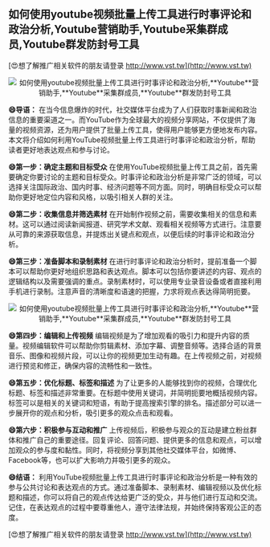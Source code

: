 ## **如何使用youtube视频批量上传工具进行时事评论和政治分析,**Youtube**营销助手,**Youtube**采集群成员,**Youtube**群发防封号工具**

[😍想了解推广相关软件的朋友请登录 http://www.vst.tw](http://www.vst.tw)

 <center><img src="https://vst.tw/MP4/tuiguang/png/1.png" alt="如何使用youtube视频批量上传工具进行时事评论和政治分析,**Youtube**营销助手,**Youtube**采集群成员,**Youtube**群发防封号工具"></center>

**😄导语：**
在当今信息爆炸的时代，社交媒体平台成为了人们获取时事新闻和政治信息的重要渠道之一。而YouTube作为全球最大的视频分享网站，不仅提供了海量的视频资源，还为用户提供了批量上传工具，使得用户能够更方便地发布内容。本文将介绍如何利用YouTube视频批量上传工具进行时事评论和政治分析，帮助读者更好地表达观点和参与讨论。

**😄第一步：确定主题和目标受众**
在使用YouTube视频批量上传工具之前，首先需要确定你要讨论的主题和目标受众。时事评论和政治分析是非常广泛的领域，可以选择关注国际政治、国内时事、经济问题等不同方面。同时，明确目标受众可以帮助你更好地定位内容和风格，以吸引相关人群的关注。

**😄第二步：收集信息并筛选素材**
在开始制作视频之前，需要收集相关的信息和素材。这可以通过阅读新闻报道、研究学术文献、观看相关视频等方式进行。注意要从可靠的来源获取信息，并提炼出关键点和观点，以便后续的时事评论和政治分析。

**😄第三步：准备脚本和录制素材**
在进行时事评论和政治分析时，提前准备一个脚本可以帮助你更好地组织思路和表达观点。脚本可以包括你要讲述的内容、观点的逻辑结构以及需要强调的重点。录制素材时，可以使用专业录音设备或者直接利用手机进行录制。注意声音的清晰度和语速的把握，力求将观点表达得简明扼要。

 <center><img src="https://vst.tw/MP4/tuiguang/png/8.png" alt="如何使用youtube视频批量上传工具进行时事评论和政治分析,**Youtube**营销助手,**Youtube**采集群成员,**Youtube**群发防封号工具"></center>

**😄第四步：编辑和上传视频**
编辑视频是为了增加观看的吸引力和提升内容的质量。视频编辑软件可以帮助你剪辑素材、添加字幕、调整音频等。选择合适的背景音乐、图像和视频片段，可以让你的视频更加生动有趣。在上传视频之前，对视频进行预览和修正，确保内容的流畅性和一致性。

**😄第五步：优化标题、标签和描述**
为了让更多的人能够找到你的视频，合理优化标题、标签和描述非常重要。在标题中使用关键词，并简明扼要地概括视频内容。标签可以是相关的关键词和短语，有助于提高搜索引擎的排名。描述部分可以进一步展开你的观点和分析，吸引更多的观众点击和观看。

**😄第六步：积极参与互动和推广**
上传视频后，积极参与观众的互动是建立粉丝群体和推广自己的重要途径。回复评论、回答问题、提供更多的信息和观点，可以增加观众的参与度和黏性。同时，将视频分享到其他社交媒体平台，如微博、Facebook等，也可以扩大影响力并吸引更多的观众。

**😄结语：**
利用YouTube视频批量上传工具进行时事评论和政治分析是一种有效的参与公共讨论和表达观点的方式。通过准备脚本、录制素材、编辑视频以及优化标题和描述，你可以将自己的观点传达给更广泛的受众，并与他们进行互动和交流。记住，在表达观点的过程中要尊重他人，遵守法律法规，并始终保持客观公正的态度。

[😍想了解推广相关软件的朋友请登录 http://www.vst.tw](http://www.vst.tw)



